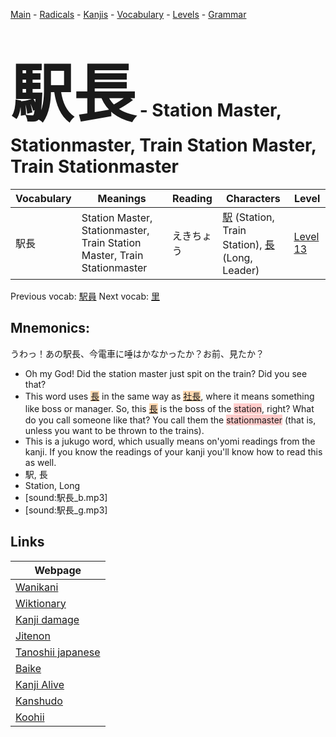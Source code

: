 <style> bigfont {font-size: 100px}</style>
[Main](../README.md) -
[Radicals](../radicals.md) -
[Kanjis](../kanjis.md) -
[Vocabulary](../vocabulary.md) -
[Levels](../levels.md) -
[Grammar](../grammar.md)
# <bigfont> 駅長</bigfont> - Station Master, Stationmaster, Train Station Master, Train Stationmaster 

| Vocabulary | Meanings | Reading | Characters | Level |
| --- | --- | --- | --- | --- |
| 駅長 | Station Master, Stationmaster, Train Station Master, Train Stationmaster | えきちょう |  [駅](../kanjis/駅.md) (Station, Train Station), [長](../kanjis/長.md) (Long, Leader) | [Level 13](../levels/wk_level13.md) |

Previous vocab: [駅員](駅員.md) Next vocab: [里](里.md) 

## Mnemonics:
うわっ！あの駅長、今電車に唾はかなかったか？お前、見たか？
* Oh my God! Did the station master just spit on the train? Did you see that?
* This word uses <span style="background-color:#fed8b1"> [長](https://jisho.org/search/長)</span> in the same way as <span style="background-color:#fed8b1"> [社長](https://jisho.org/search/社長)</span>, where it means something like boss or manager. So, this <span style="background-color:#fed8b1"> [長](https://jisho.org/search/長)</span> is the boss of the <span style="background-color:#ffcccb"> station</span>, right? What do you call someone like that? You call them the <span style="background-color:#ffcccb"> stationmaster</span> (that is, unless you want to be thrown to the trains).
* This is a jukugo word, which usually means on'yomi readings from the kanji. If you know the readings of your kanji you'll know how to read this as well.
* 駅, 長
* Station, Long
* [sound:駅長_b.mp3]
* [sound:駅長_g.mp3]


## Links 

| Webpage |
| --- |
| [Wanikani          ](https://www.wanikani.com/kanji/駅長) |
| [Wiktionary        ](https://en.wiktionary.org/wiki/駅長) |
| [Kanji damage      ](http://www.kanjidamage.com/kanji/search?utf8=✓&q=駅長) |
| [Jitenon           ](https://jitenon.com/kanji/駅長) |
| [Tanoshii japanese ](https://www.tanoshiijapanese.com/dictionary/kanji.cfm?k=駅長) |
| [Baike             ](https://baike.baidu.com/item/駅長) |
| [Kanji Alive       ](https://app.kanjialive.com/駅長) |
| [Kanshudo          ](https://www.kanshudo.com/searchmn?q=駅長) |
| [Koohii            ](https://kanji.koohii.com/study/kanji/駅長) |

